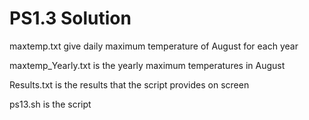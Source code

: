 # PS1.3 Solution

maxtemp.txt give daily maximum temperature of August for each year

maxtemp_Yearly.txt is the yearly maximum temperatures in August

Results.txt is the results that the script provides on screen

ps13.sh is the script 

  
